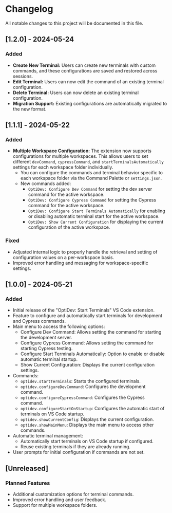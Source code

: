 # Changelog

All notable changes to this project will be documented in this file.

## [1.2.0] - 2024-05-24

### Added

- **Create New Terminal:** Users can create new terminals with custom commands, and these configurations are saved and restored across sessions.
- **Edit Terminal:** Users can now edit the command of an existing terminal configuration.
- **Delete Terminal:** Users can now delete an existing terminal configuration.
- **Migration Support:** Existing configurations are automatically migrated to the new format.

## [1.1.1] - 2024-05-22

### Added

- **Multiple Workspace Configuration:** The extension now supports configurations for multiple workspaces. This allows users to set different `devCommand`, `cypressCommand`, and `startTerminalsAutomatically` settings for each workspace folder individually.
    - You can configure the commands and terminal behavior specific to each workspace folder via the Command Palette or `settings.json`.
    - New commands added:
        - `OptiDev: Configure Dev Command` for setting the dev server command for the active workspace.
        - `OptiDev: Configure Cypress Command` for setting the Cypress command for the active workspace.
        - `OptiDev: Configure Start Terminals Automatically` for enabling or disabling automatic terminal start for the active workspace.
        - `OptiDev: Show Current Configuration` for displaying the current configuration of the active workspace.

### Fixed

- Adjusted internal logic to properly handle the retrieval and setting of configuration values on a per-workspace basis.
- Improved error handling and messaging for workspace-specific settings.

## [1.0.0] - 2024-05-21

### Added
- Initial release of the "OptiDev: Start Terminals" VS Code extension.
- Feature to configure and automatically start terminals for development and Cypress commands.
- Main menu to access the following options:
  - Configure Dev Command: Allows setting the command for starting the development server.
  - Configure Cypress Command: Allows setting the command for starting Cypress testing.
  - Configure Start Terminals Automatically: Option to enable or disable automatic terminal startup.
  - Show Current Configuration: Displays the current configuration settings.
- Commands:
  - `optidev.startTerminals`: Starts the configured terminals.
  - `optidev.configureDevCommand`: Configures the development command.
  - `optidev.configureCypressCommand`: Configures the Cypress command.
  - `optidev.configureStartOnStartup`: Configures the automatic start of terminals on VS Code startup.
  - `optidev.showCurrentConfig`: Displays the current configuration.
  - `optidev.showMainMenu`: Displays the main menu to access other commands.
- Automatic terminal management:
  - Automatically start terminals on VS Code startup if configured.
  - Reuse existing terminals if they are already running.
- User prompts for initial configuration if commands are not set.

## [Unreleased]

### Planned Features
- Additional customization options for terminal commands.
- Improved error handling and user feedback.
- Support for multiple workspace folders.

